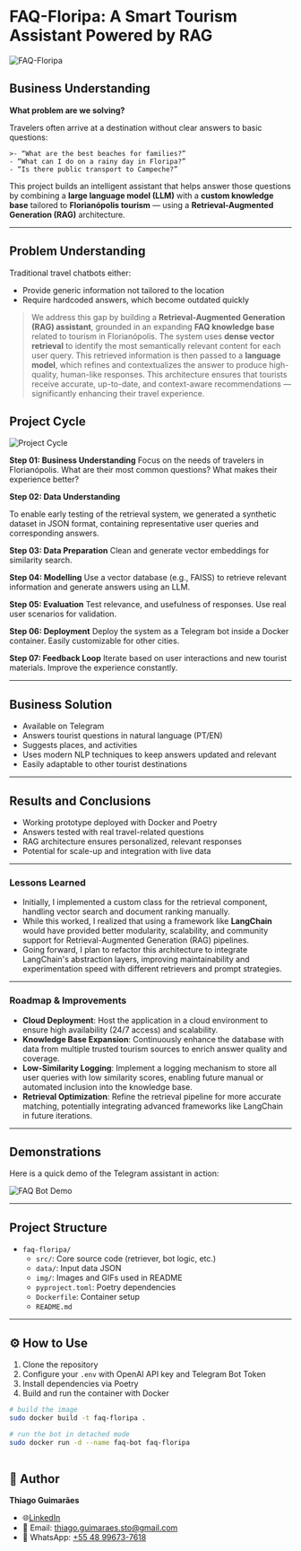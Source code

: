 # FAQ-Floripa: A Smart Tourism Assistant Powered by RAG

![FAQ-Floripa](img/2.png)

## Business Understanding

**What problem are we solving?**

Travelers often arrive at a destination without clear answers to basic questions:

```
>- “What are the best beaches for families?”  
- “What can I do on a rainy day in Floripa?”  
- “Is there public transport to Campeche?”
```

This project builds an intelligent assistant that helps answer those questions by combining a **large language model (LLM)** with a **custom knowledge base** tailored to **Florianópolis tourism** — using a **Retrieval-Augmented Generation (RAG)** architecture.

---

## Problem Understanding

Traditional travel chatbots either:

- Provide generic information not tailored to the location
- Require hardcoded answers, which become outdated quickly

> We address this gap by building a **Retrieval-Augmented Generation (RAG) assistant**, grounded in an expanding **FAQ knowledge base** related to tourism in Florianópolis. The system uses **dense vector retrieval** to identify the most semantically relevant content for each user query. This retrieved information is then passed to a **language model**, which refines and contextualizes the answer to produce high-quality, human-like responses. This architecture ensures that tourists receive accurate, up-to-date, and context-aware recommendations — significantly enhancing their travel experience.

## Project Cycle

![Project Cycle](img/CRISP-DM.png)

**Step 01: Business Understanding**
Focus on the needs of travelers in Florianópolis. What are their most common questions? What makes their experience better?

**Step 02: Data Understanding**

To enable early testing of the retrieval system, we generated a synthetic dataset in JSON format, containing representative user queries and corresponding answers.

**Step 03: Data Preparation**
Clean and generate vector embeddings for similarity search.

**Step 04: Modelling**
Use a vector database (e.g., FAISS) to retrieve relevant information and generate answers using an LLM.

**Step 05: Evaluation**
Test relevance, and usefulness of responses. Use real user scenarios for validation.

**Step 06: Deployment**
Deploy the system as a Telegram bot inside a Docker container. Easily customizable for other cities.

**Step 07: Feedback Loop**
Iterate based on user interactions and new tourist materials. Improve the experience constantly.

---

## Business Solution

- Available on Telegram
- Answers tourist questions in natural language (PT/EN)
- Suggests places, and activities
- Uses modern NLP techniques to keep answers updated and relevant
- Easily adaptable to other tourist destinations

---

## Results and Conclusions

- Working prototype deployed with Docker and Poetry
- Answers tested with real travel-related questions
- RAG architecture ensures personalized, relevant responses
- Potential for scale-up and integration with live data

---

### Lessons Learned

- Initially, I implemented a custom class for the retrieval component, handling vector search and document ranking manually.
- While this worked, I realized that using a framework like **LangChain** would have provided better modularity, scalability, and community support for Retrieval-Augmented Generation (RAG) pipelines.
- Going forward, I plan to refactor this architecture to integrate LangChain's abstraction layers, improving maintainability and experimentation speed with different retrievers and prompt strategies.

---

### Roadmap & Improvements

- **Cloud Deployment**: Host the application in a cloud environment to ensure high availability (24/7 access) and scalability.
- **Knowledge Base Expansion**: Continuously enhance the database with data from multiple trusted tourism sources to enrich answer quality and coverage.
- **Low-Similarity Logging**: Implement a logging mechanism to store all user queries with low similarity scores, enabling future manual or automated inclusion into the knowledge base.
- **Retrieval Optimization**: Refine the retrieval pipeline for more accurate matching, potentially integrating advanced frameworks like LangChain in future iterations.

---

## Demonstrations

Here is a quick demo of the Telegram assistant in action:

![FAQ Bot Demo](img/output.gif)

---

## Project Structure

* `faq-floripa/`
  * `src/`: Core source code (retriever, bot logic, etc.)
  * `data/`: Input data JSON
  * `img/`: Images and GIFs used in README
  * `pyproject.toml`: Poetry dependencies
  * `Dockerfile`: Container setup
  * `README.md`

---

## ⚙️ How to Use

1. Clone the repository
2. Configure your `.env` with OpenAI API key and Telegram Bot Token
3. Install dependencies via Poetry
4. Build and run the container with Docker

```bash
# build the image
sudo docker build -t faq-floripa .

# run the bot in detached mode
sudo docker run -d --name faq-bot faq-floripa 
                                              
```


## 👤 Author

**Thiago Guimarães**


* 🌐[LinkedIn](https://www.linkedin.com/in/thiagodatascientist/)
* 📧 Email: [thiago.guimaraes.sto@gmail.com](mailto:thiago.guimaraes.sto@gmail.com)
* 📱 WhatsApp: [+55 48 99673-7618](https://wa.me/5548996737618)

